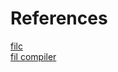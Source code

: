 # References

<div class="card-container">
    <a class="card" href="/ref/filc">
        <div class="card-header">
            <i class="iconoir-tools"></i> filc
        </div>
        <div class="card-content">
            fil compiler
        </div>
    </a>
</div>
